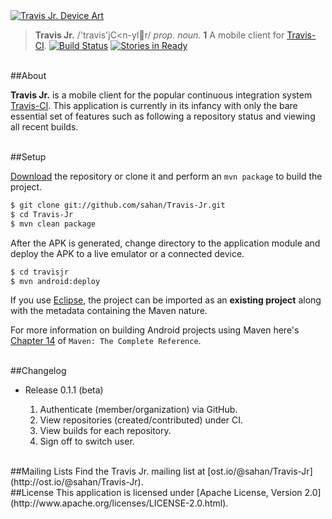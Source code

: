 <a href="https://play.google.com/store/apps/details?id=com.lonepulse.travisjr">
  <img alt="Travis Jr. Device Art" src="https://raw.github.com/sahan/Travis-Jr/master/device_art.png" />
</a>
<br>

> **Travis Jr.** /'travis'jC<n-yIr/ <em>prop. noun.</em> **1** A mobile client for [Travis-CI](http://travis-ci.org). 
[![Build Status](https://travis-ci.org/sahan/Travis-Jr.png?branch=master)](https://travis-ci.org/sahan/Travis-Jr) [![Stories in Ready](https://badge.waffle.io/sahan/Travis-Jr.png)](http://waffle.io/sahan/Travis-Jr)

<br/>
##About

**Travis Jr.** is a mobile client for the popular continuous integration system [Travis-CI](http://travis-ci.org). 
This application is currently in its infancy with only the bare essential set of features such as following a 
repository status and viewing all recent builds.   

<br/>
##Setup

[Download](https://github.com/sahan/Travis-Jr/archive/master.zip) the repository or clone it and perform an 
`mvn package` to build the project.

```bash
$ git clone git://github.com/sahan/Travis-Jr.git
$ cd Travis-Jr
$ mvn clean package
```

After the APK is generated, change directory to the application module and deploy the APK to a live emulator 
or a connected device.

```bash
$ cd travisjr
$ mvn android:deploy
```

If you use [Eclipse](http://www.eclipse.org/downloads), the project can be imported as an **existing project** 
along with the metadata containing the Maven nature.

For more information on building Android projects using Maven here's [Chapter 14](http://www.sonatype.com/books/mvnref-book/reference/android-dev.html) of `Maven: The Complete Reference`.   

<br/>
##Changelog

* Release 0.1.1 (beta)

	1. Authenticate (member/organization) via GitHub.
	2. View repositories (created/contributed) under CI.
	3. View builds for each repository.
	4. Sign off to switch user.   

<br/>
##Mailing Lists
Find the Travis Jr. mailing list at [ost.io/@sahan/Travis-Jr](http://ost.io/@sahan/Travis-Jr).   

<br/>
##License
This application is licensed under [Apache License, Version 2.0](http://www.apache.org/licenses/LICENSE-2.0.html).
